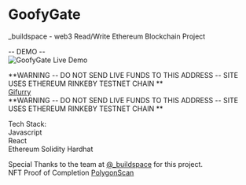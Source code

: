 # GoofyGate  
_buildspace - web3 Read/Write Ethereum Blockchain Project  
  
-- DEMO --  
![GoofyGate Live Demo](/Demo.gif)  
  
**WARNING -- DO NOT SEND LIVE FUNDS TO THIS ADDRESS -- SITE USES ETHEREUM RINKEBY TESTNET CHAIN **  
[Gifurry](https://jetgoof.github.io/GoofyGate/)  
**WARNING -- DO NOT SEND LIVE FUNDS TO THIS ADDRESS -- SITE USES ETHEREUM RINKEBY TESTNET CHAIN **  
  
Tech Stack:  
Javascript  
React  
Ethereum
Solidity
Hardhat
  
Special Thanks to the team at [@_buildspace](https://twitter.com/_buildspace) for this project.  
NFT Proof of Completion [PolygonScan]()
